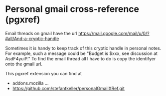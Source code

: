 # Personal gmail cross-reference (pgxref)

Email threads on gmail have the url https://mail.google.com/mail/u/0/?#all/And-a-cryptic-handle  

Sometimes it is handy to keep track of this cryptic handle in personal notes. 
For example, such a message could be "Budget is $xxx, see discussion at AsdF4yuiP." 
To find the email thread all I have to do is copy the identifyer onto the gmail url.


This pgxref extension you can find at
* addons.mozilla ...
* https://github.com/stefantkeller/personalGmailXRef.git
